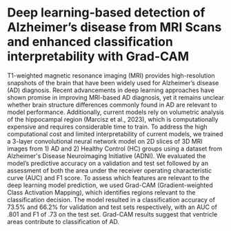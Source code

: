 # Deep learning-based detection of Alzheimer’s disease from MRI Scans and enhanced classification interpretability with Grad-CAM

T1-weighted magnetic resonance imaging (MRI) provides high-resolution snapshots of the brain that have been widely used for Alzheimer’s disease (AD) diagnosis. Recent advancements in deep learning approaches have shown promise in improving MRI-based AD diagnosis, yet it remains unclear whether brain structure differences commonly found in AD are relevant to model performance. Additionally, current models rely on volumetric analysis of the hippocampal region (Marcisz et al., 2023), which is computationally expensive and requires considerable time to train. To address the high computational cost and limited interpretability of current models, we trained a 3-layer convolutional neural network model on 2D slices of 3D MRI images from 1) AD and 2) Healthy Control (HC) groups using a dataset from Alzheimer's Disease Neuroimaging Initiative (ADNI). We evaluated the model’s predictive accuracy on a validation and test set followed by an assessment of both the area under the receiver operating characteristic curve (AUC) and F1 score. To assess which features are relevant to the deep learning model prediction, we used Grad-CAM (Gradient-weighted Class Activation Mapping), which identifies regions relevant to the classification decision. The model resulted in a classification accuracy of 73.5% and 66.2% for validation and test sets respectively, with an AUC of .801 and F1 of .73 on the test set. Grad-CAM results suggest that ventricle areas contribute to classification of AD.
